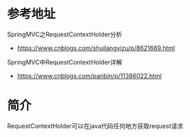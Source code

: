# 参考地址
SpringMVC之RequestContextHolder分析
- https://www.cnblogs.com/shuilangyizu/p/8621669.html

SpringMVC中RequestContextHolder详解
- https://www.cnblogs.com/panbin/p/11386022.html

# 简介
RequestContextHolder可以在java代码任何地方获取request请求
